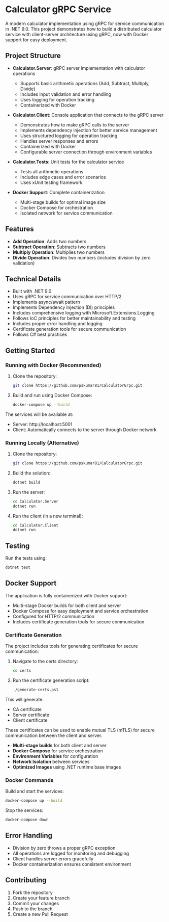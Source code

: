 # Calculator gRPC Service

A modern calculator implementation using gRPC for service communication in .NET 9.0. This project demonstrates how to build a distributed calculator service with client-server architecture using gRPC, now with Docker support for easy deployment.

## Project Structure

- **Calculator.Server**: gRPC server implementation with calculator operations
  - Supports basic arithmetic operations (Add, Subtract, Multiply, Divide)
  - Includes input validation and error handling
  - Uses logging for operation tracking
  - Containerized with Docker

- **Calculator.Client**: Console application that connects to the gRPC server
  - Demonstrates how to make gRPC calls to the server
  - Implements dependency injection for better service management
  - Uses structured logging for operation tracking
  - Handles server responses and errors
  - Containerized with Docker
  - Configurable server connection through environment variables

- **Calculator.Tests**: Unit tests for the calculator service
  - Tests all arithmetic operations
  - Includes edge cases and error scenarios
  - Uses xUnit testing framework
  
- **Docker Support**: Complete containerization
  - Multi-stage builds for optimal image size
  - Docker Compose for orchestration
  - Isolated network for service communication

## Features

- **Add Operation**: Adds two numbers
- **Subtract Operation**: Subtracts two numbers
- **Multiply Operation**: Multiplies two numbers
- **Divide Operation**: Divides two numbers (includes division by zero validation)

## Technical Details

- Built with .NET 9.0
- Uses gRPC for service communication over HTTP/2
- Implements async/await pattern
- Implements Dependency Injection (DI) principles
- Includes comprehensive logging with Microsoft.Extensions.Logging
- Follows IoC principles for better maintainability and testing
- Includes proper error handling and logging
- Certificate generation tools for secure communication
- Follows C# best practices

## Getting Started

### Running with Docker (Recommended)

1. Clone the repository:
   ```bash
   git clone https://github.com/pskumar81/CalculatorGrpc.git
   ```

2. Build and run using Docker Compose:
   ```bash
   docker-compose up --build
   ```

The services will be available at:
- Server: http://localhost:5001
- Client: Automatically connects to the server through Docker network

### Running Locally (Alternative)

1. Clone the repository:
   ```bash
   git clone https://github.com/pskumar81/CalculatorGrpc.git
   ```

2. Build the solution:
   ```bash
   dotnet build
   ```

3. Run the server:
   ```bash
   cd Calculator.Server
   dotnet run
   ```

4. Run the client (in a new terminal):
   ```bash
   cd Calculator.Client
   dotnet run
   ```

## Testing

Run the tests using:
```bash
dotnet test
```

## Docker Support

The application is fully containerized with Docker support:

- Multi-stage Docker builds for both client and server
- Docker Compose for easy deployment and service orchestration
- Configured for HTTP/2 communication
- Includes certificate generation tools for secure communication

### Certificate Generation

The project includes tools for generating certificates for secure communication:

1. Navigate to the certs directory:
   ```bash
   cd certs
   ```

2. Run the certificate generation script:
   ```bash
   ./generate-certs.ps1
   ```

This will generate:
- CA certificate
- Server certificate
- Client certificate

These certificates can be used to enable mutual TLS (mTLS) for secure communication between the client and server.

- **Multi-stage builds** for both client and server
- **Docker Compose** for service orchestration
- **Environment Variables** for configuration
- **Network Isolation** between services
- **Optimized Images** using .NET runtime base images

### Docker Commands

Build and start the services:
```bash
docker-compose up --build
```

Stop the services:
```bash
docker-compose down
```

## Error Handling

- Division by zero throws a proper gRPC exception
- All operations are logged for monitoring and debugging
- Client handles server errors gracefully
- Docker containerization ensures consistent environment

## Contributing

1. Fork the repository
2. Create your feature branch
3. Commit your changes
4. Push to the branch
5. Create a new Pull Request
